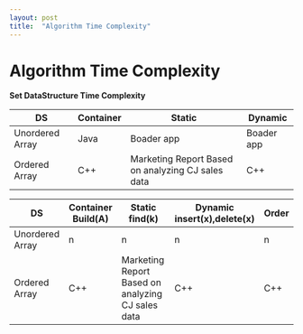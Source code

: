 ```yaml
---
layout: post
title:  "Algorithm Time Complexity"
---
```


# Algorithm Time Complexity 

**Set DataStructure Time Complexity** <br/>

DS            | Container            | Static | Dynamic
-------------------|------------------|-----------------------------|-----------------------------
Unordered Array | Java             | Boader app  | Boader app
Ordered Array | C++ | Marketing Report Based on analyzing CJ sales data | C++ 

DS            | Container Build(A)     | Static find(k) | Dynamic insert(x),delete(x) | Order
-------------------|------------------|-----------------------------|-----------------------------|-----------------------------
Unordered Array |   n             | n   | n  |   n
Ordered Array | C++ | Marketing Report Based on analyzing CJ sales data | C++ | C++
